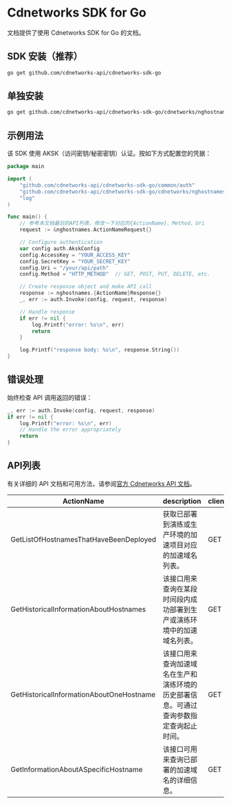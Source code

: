 # Cdnetworks SDK for Go

文档提供了使用 Cdnetworks SDK for Go 的文档。

## SDK 安装（推荐）

```bash
go get github.com/cdnetworks-api/cdnetworks-sdk-go
```

## 单独安装

```bash
go get github.com/cdnetworks-api/cdnetworks-sdk-go/cdnetworks/nghostnames
```

## 示例用法

该 SDK 使用 AKSK（访问密钥/秘密密钥）认证。按如下方式配置您的凭据：

```go
package main

import (
    "github.com/cdnetworks-api/cdnetworks-sdk-go/common/auth"
    "github.com/cdnetworks-api/cdnetworks-sdk-go/cdnetworks/nghostnames"
    "log"
)

func main() {
    // 参考本文档最后的API列表，修改一下对应的{ActionName}、Method、Uri
    request := &nghostnames.ActionNameRequest{}

    // Configure authentication
    var config auth.AkskConfig
    config.AccessKey = "YOUR_ACCESS_KEY"
    config.SecretKey = "YOUR_SECRET_KEY"
    config.Uri = "/your/api/path"
    config.Method = "HTTP_METHOD"  // GET, POST, PUT, DELETE, etc.

    // Create response object and make API call
    response := nghostnames.{ActionName}Response{}
    _, err := auth.Invoke(config, request, response)

    // Handle response
    if err != nil {
        log.Printf("error: %s\n", err)
        return
    }

    log.Printf("response body: %s\n", response.String())
}
```

## 错误处理

始终检查 API 调用返回的错误：

```go
_, err := auth.Invoke(config, request, response)
if err != nil {
    log.Printf("error: %s\n", err)
    // Handle the error appropriately
    return
}
```

## API列表
有关详细的 API 文档和可用方法，请参阅[官方 Cdnetworks API 文档](https://docs.cdnetworks.com/en/cdn/apidocs)。

| ActionName | description | client_methods | uri |
| --- | --- | --- | --- |
| GetListOfHostnamesThatHaveBeenDeployed | 获取已部署到演练或生产环境的加速项目对应的加速域名列表。 | GET | /cdn/hostnames |
| GetHistoricalInformationAboutHostnames | 该接口用来查询在某段时间段内成功部署到生产或演练环境中的加速域名列表。 | GET | /cdn/hostnames/historical |
| GetHistoricalInformationAboutOneHostname | 该接口用来查询加速域名在生产和演练环境的历史部署信息。可通过查询参数指定查询起止时间。 | GET | /cdn/hostnames/historical/* |
| GetInformationAboutASpecificHostname | 该接口可用来查询已部署的加速域名的详细信息。 | GET | /cdn/hostnames/* |